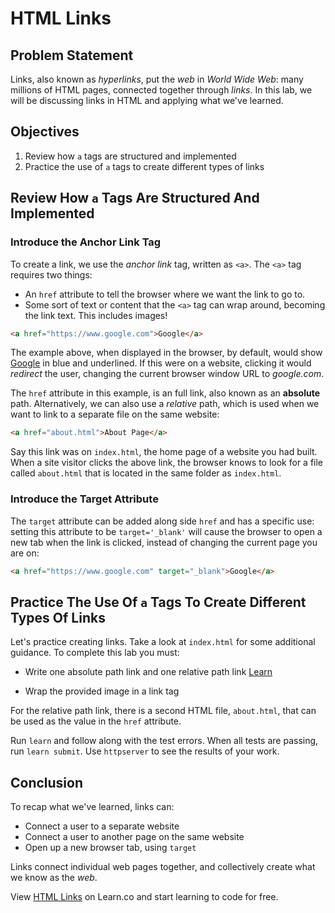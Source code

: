 # HTML Links

## Problem Statement

Links, also known as _hyperlinks_, put the _web_ in _World Wide Web_: many
millions of HTML pages, connected together through _links_. In this lab, we will
be discussing links in HTML and applying what we've learned.

## Objectives

1. Review how `a` tags are structured and implemented
2. Practice the use of `a` tags to create different types of links

## Review How `a` Tags Are Structured And Implemented

### Introduce the Anchor Link Tag

To create a link, we use the _anchor link_ tag, written as `<a>`.
The `<a>` tag requires two things:

* An `href` attribute to tell the browser where we want the link to go to.
* Some sort of text or content that the `<a>` tag can wrap around, becoming the
link text. This includes images!

```html
<a href="https://www.google.com">Google</a>
```

The example above, when displayed in the browser, by default, would show
[Google](google.com) in blue and underlined. If this were on a website, clicking
it would _redirect_ the user, changing the current browser window URL to
_google.com_.

The `href` attribute in this example, is an full link, also known as an
**absolute** path. Alternatively, we can also use a _relative_ path, which is
used when we want to link to a separate file on the same website:

```html
<a href="about.html">About Page</a>
```

Say this link was on `index.html`, the home page of a website you had built.
When a site visitor clicks the above link, the browser knows to look for a file
called `about.html` that is located in the same folder as `index.html`.

### Introduce the Target Attribute

The `target` attribute can be added along side `href` and has a specific use:
setting this attribute to be `target='_blank'` will cause the browser to open a
new tab when the link is clicked, instead of changing the current page you are
on:

```html
<a href="https://www.google.com" target="_blank">Google</a>
```

## Practice The Use Of `a` Tags To Create Different Types Of Links

Let's practice creating links. Take a look at `index.html` for some additional
guidance. To complete this lab you must:

* Write one absolute path link and one relative path link
<a href="https//www.learn.co">Learn</a> 

* Wrap the provided image in a link tag

For the relative path link, there is a second HTML file, `about.html`, that can
be used as the value in the `href` attribute.

Run `learn` and follow along with the test errors. When all tests are passing,
run `learn submit`. Use `httpserver` to see the results of your work.

## Conclusion

To recap what we've learned, links can:

* Connect a user to a separate website
* Connect a user to another page on the same website
* Open up a new browser tab, using `target`

Links connect individual web pages together, and collectively create what we
know as the _web_.

<p data-visibility="hidden">View <a href="https://learn.co/lessons/html-links" title="HTML Links">HTML Links</a> on Learn.co and start learning to code for free.</p>
